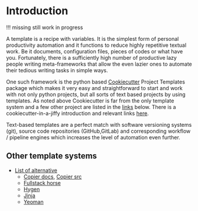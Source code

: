 # Introduction

!!! missing
    still work in progress

A template is a recipe with variables. It is the simplest form of personal productivity
automation and it functions to reduce highly repetitive textual work. Be it documents,
configuration files, pieces of codes or what have you. Fortunately, there is a sufficiently
high number of productive lazy people writing meta-frameworks that allow the even lazier
ones to automate their tedious writing tasks in simple ways.

One such framework is the python based [Cookiecutter](https://cookiecutter.readthedocs.io/en/stable/)
Project Templates package which makes it very easy and straightforward to start and work with not only
python projects, but all sorts of text based projects by using templates. As noted above
Cookiecutter is far from the only template system and a few other project are listed in the
[links](#other-template-systems) below. There is a cookiecutter-in-a-jiffy introduction and relevant
links [here](howto.md).

Text-based templates are a perfect match with software versioning systems (git), source code repositories
(GitHub,GitLab) and corresponding workflow / pipeline engines which increases the level of automation even
further.

## Other template systems 


  * [List of alternative](https://alternativeto.net/software/cookiecutter/)
      - [Copier docs](https://copier.readthedocs.io/en/stable/), [Copier src](https://github.com/copier-org/copier)
      - [Fullstack horse](https://github.com/Ch3shireDev/full-stack-horse)
      - [Hygen](https://www.hygen.io/)
      - [Jinja](https://jinja.palletsprojects.com/)
      - [Yeoman](https://yeoman.io/)
